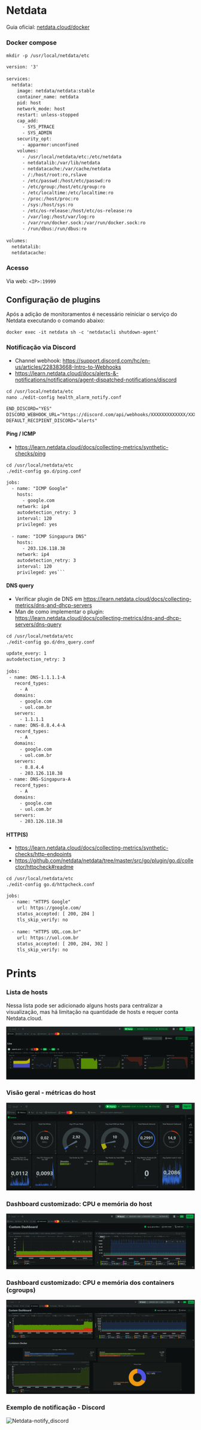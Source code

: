 # Netdata

Guia oficial: [netdata.cloud/docker](https://learn.netdata.cloud/docs/netdata-agent/installation/docker)


### Docker compose

```
mkdir -p /usr/local/netdata/etc
```

```
version: '3'

services:
  netdata:
    image: netdata/netdata:stable
    container_name: netdata
    pid: host
    network_mode: host
    restart: unless-stopped
    cap_add:
      - SYS_PTRACE
      - SYS_ADMIN
    security_opt:
      - apparmor:unconfined
    volumes:
      - /usr/local/netdata/etc:/etc/netdata
      - netdatalib:/var/lib/netdata
      - netdatacache:/var/cache/netdata
      - /:/host/root:ro,rslave
      - /etc/passwd:/host/etc/passwd:ro
      - /etc/group:/host/etc/group:ro
      - /etc/localtime:/etc/localtime:ro
      - /proc:/host/proc:ro
      - /sys:/host/sys:ro
      - /etc/os-release:/host/etc/os-release:ro
      - /var/log:/host/var/log:ro
      - /var/run/docker.sock:/var/run/docker.sock:ro
      - /run/dbus:/run/dbus:ro

volumes:
  netdatalib:
  netdatacache:
```

### Acesso
Via web: `<IP>:19999`



## Configuração de plugins

Após a adição de monitoramentos é necessário reiniciar o serviço do Netdata executando o comando abaixo:

```
docker exec -it netdata sh -c 'netdatacli shutdown-agent'
```

### Notificação via Discord

 - Channel webhook: https://support.discord.com/hc/en-us/articles/228383668-Intro-to-Webhooks
 - https://learn.netdata.cloud/docs/alerts-&-notifications/notifications/agent-dispatched-notifications/discord

```
cd /usr/local/netdata/etc
nano ./edit-config health_alarm_notify.conf
```

```
END_DISCORD="YES"  
DISCORD_WEBHOOK_URL="https://discord.com/api/webhooks/XXXXXXXXXXXXX/XXXXXXXXXXXXXXXXXXXXXXXXXXXXXX"  
DEFAULT_RECIPIENT_DISCORD="alerts"
```



#### Ping / ICMP

 - https://learn.netdata.cloud/docs/collecting-metrics/synthetic-checks/ping

```
cd /usr/local/netdata/etc
./edit-config go.d/ping.conf
```

```
jobs:
  - name: "ICMP Google"
    hosts:
      - google.com
    network: ip4
    autodetection_retry: 3
    interval: 120
    privileged: yes

  - name: "ICMP Singapura DNS"
    hosts:
      - 203.126.118.38
    network: ip4
    autodetection_retry: 3
    interval: 120
    privileged: yes```
```


#### DNS query

 - Verificar plugin de DNS em https://learn.netdata.cloud/docs/collecting-metrics/dns-and-dhcp-servers
 - Man de como implementar o plugin: https://learn.netdata.cloud/docs/collecting-metrics/dns-and-dhcp-servers/dns-query


```
cd /usr/local/netdata/etc
./edit-config go.d/dns_query.conf
```

```
update_every: 1
autodetection_retry: 3

jobs:
 - name: DNS-1.1.1.1-A
   record_types:
     - A
   domains:
     - google.com
     - uol.com.br
   servers:
     - 1.1.1.1
 - name: DNS-8.8.4.4-A
   record_types:
     - A
   domains:
     - google.com
     - uol.com.br
   servers:
     - 8.8.4.4
     - 203.126.118.38
 - name: DNS-Singapura-A
   record_types:
     - A
   domains:
     - google.com
     - uol.com.br
   servers:
     - 203.126.118.38
```


#### HTTP(S)

 - https://learn.netdata.cloud/docs/collecting-metrics/synthetic-checks/http-endpoints
 - https://github.com/netdata/netdata/tree/master/src/go/plugin/go.d/collector/httpcheck#readme

```
cd /usr/local/netdata/etc
./edit-config go.d/httpcheck.conf
```

```
jobs:
  - name: "HTTPS Google"
    url: https://google.com/
    status_accepted: [ 200, 204 ]
    tls_skip_verify: no

  - name: "HTTPS UOL.com.br"
    url: https://uol.com.br
    status_accepted: [ 200, 204, 302 ]
    tls_skip_verify: no
```



# Prints

### Lista de hosts 

Nessa lista pode ser adicionado alguns hosts para centralizar a visualização, mas há limitação na quantidade de hosts e requer conta Netdata.cloud.

![Netdata-hosts](images/Netdata-hosts_list.PNG)


### Visão geral - métricas do host
![Netdata-overview](images/Netdata-metrics_system.PNG)


### Dashboard customizado: CPU e memória do host

![Netdata-dashboard_resume_host](images/netdata-summary_cpu_mem.gif)


### Dashboard customizado: CPU e memória dos containers (cgroups)

![Netdata-dashboard_custom](images/netdata-dash_custom.gif)


### Exemplo de notificação - Discord

![Netdata-notify_discord](images/Netdata-notify_discord)


